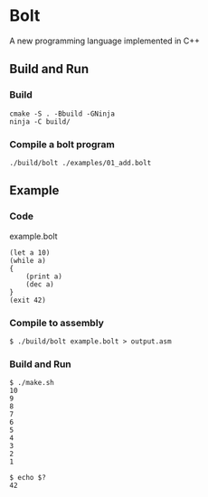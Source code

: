 # Bolt

A new programming language implemented in C++

## Build and Run

### Build
```
cmake -S . -Bbuild -GNinja
ninja -C build/
```

### Compile a bolt program
```
./build/bolt ./examples/01_add.bolt
```

## Example

### Code
example.bolt
```
(let a 10)
(while a)
{
    (print a)
    (dec a)
}
(exit 42)

```
### Compile to assembly
```
$ ./build/bolt example.bolt > output.asm

```

### Build and Run
```
$ ./make.sh
10
9
8
7
6
5
4
3
2
1
```

```
$ echo $?
42
```
